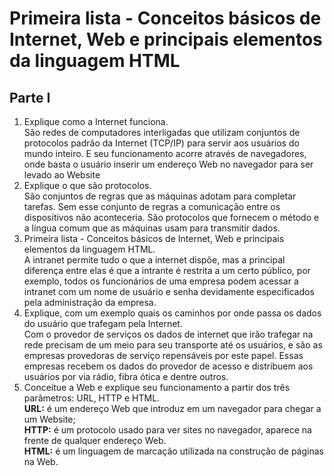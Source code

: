 # Primeira lista - Conceitos básicos de Internet, Web e principais elementos da linguagem HTML
## Parte I
1. Explique como a Internet funciona.<br/>
São redes de computadores interligadas que utilizam conjuntos de protocolos padrão da Internet (TCP/IP) para servir aos usuários do mundo inteiro. E seu funcionamento acorre através de navegadores, onde basta o usuário inserir um endereço Web no navegador para ser levado ao Website
2. Explique o que são protocolos.<br/>
São conjuntos de regras que as máquinas adotam para completar tarefas. Sem esse conjunto de regras a comunicação entre os dispositivos não aconteceria. São protocolos que fornecem o método e a língua comum que as máquinas usam para transmitir dados. 
3. Primeira lista - Conceitos básicos de Internet, Web e principais elementos da linguagem HTML.<br/>
A intranet permite tudo o que a internet dispõe, mas a principal diferença entre elas é que a intrante é restrita a um certo público, por exemplo, todos os funcionários de uma empresa podem acessar a intranet com um nome de usuário e senha devidamente especificados pela administração da empresa.
4. Explique, com um exemplo quais os caminhos por onde passa os dados do usuário que trafegam pela Internet.<br/>
Com o provedor de serviços os dados de internet que irão trafegar na rede precisam de um meio para seu transporte até os usuários, e são as empresas provedoras de serviço repensáveis por este papel. Essas empresas recebem os dados do provedor de acesso e distribuem aos usuários por via rádio, fibra ótica e dentre outros.
5. Conceitue a Web e explique seu funcionamento a partir dos três
parâmetros: URL, HTTP e HTML.<br/>
**URL:** é um endereço Web que introduz em um navegador para chegar a um Website;<br/>
**HTTP:** é um protocolo usado para ver sites no navegador, aparece na frente de qualquer endereço Web.<br/>
**HTML:** é um linguagem de marcação utilizada na construção de páginas na Web.